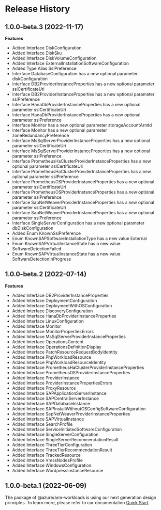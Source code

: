 # Release History
    
## 1.0.0-beta.3 (2022-11-17)
    
**Features**

  - Added Interface DiskConfiguration
  - Added Interface DiskSku
  - Added Interface DiskVolumeConfiguration
  - Added Interface ExternalInstallationSoftwareConfiguration
  - Added Type Alias SslPreference
  - Interface DatabaseConfiguration has a new optional parameter diskConfiguration
  - Interface DB2ProviderInstanceProperties has a new optional parameter sslCertificateUri
  - Interface DB2ProviderInstanceProperties has a new optional parameter sslPreference
  - Interface HanaDbProviderInstanceProperties has a new optional parameter sslCertificateUri
  - Interface HanaDbProviderInstanceProperties has a new optional parameter sslPreference
  - Interface Monitor has a new optional parameter storageAccountArmId
  - Interface Monitor has a new optional parameter zoneRedundancyPreference
  - Interface MsSqlServerProviderInstanceProperties has a new optional parameter sslCertificateUri
  - Interface MsSqlServerProviderInstanceProperties has a new optional parameter sslPreference
  - Interface PrometheusHaClusterProviderInstanceProperties has a new optional parameter sslCertificateUri
  - Interface PrometheusHaClusterProviderInstanceProperties has a new optional parameter sslPreference
  - Interface PrometheusOSProviderInstanceProperties has a new optional parameter sslCertificateUri
  - Interface PrometheusOSProviderInstanceProperties has a new optional parameter sslPreference
  - Interface SapNetWeaverProviderInstanceProperties has a new optional parameter sslCertificateUri
  - Interface SapNetWeaverProviderInstanceProperties has a new optional parameter sslPreference
  - Interface SingleServerConfiguration has a new optional parameter dbDiskConfiguration
  - Added Enum KnownSslPreference
  - Enum KnownSAPSoftwareInstallationType has a new value External
  - Enum KnownSAPVirtualInstanceState has a new value SoftwareDetectionFailed
  - Enum KnownSAPVirtualInstanceState has a new value SoftwareDetectionInProgress
    
    
## 1.0.0-beta.2 (2022-07-14)
    
**Features**

  - Added Interface DB2ProviderInstanceProperties
  - Added Interface DeploymentConfiguration
  - Added Interface DeploymentWithOSConfiguration
  - Added Interface DiscoveryConfiguration
  - Added Interface HanaDbProviderInstanceProperties
  - Added Interface LinuxConfiguration
  - Added Interface Monitor
  - Added Interface MonitorPropertiesErrors
  - Added Interface MsSqlServerProviderInstanceProperties
  - Added Interface OperationsContent
  - Added Interface OperationsDefinitionDisplay
  - Added Interface PatchResourceRequestBodyIdentity
  - Added Interface PhpWorkloadResource
  - Added Interface PhpWorkloadResourceIdentity
  - Added Interface PrometheusHaClusterProviderInstanceProperties
  - Added Interface PrometheusOSProviderInstanceProperties
  - Added Interface ProviderInstance
  - Added Interface ProviderInstancePropertiesErrors
  - Added Interface ProxyResource
  - Added Interface SAPApplicationServerInstance
  - Added Interface SAPCentralServerInstance
  - Added Interface SAPDatabaseInstance
  - Added Interface SAPInstallWithoutOSConfigSoftwareConfiguration
  - Added Interface SapNetWeaverProviderInstanceProperties
  - Added Interface SAPVirtualInstance
  - Added Interface SearchProfile
  - Added Interface ServiceInitiatedSoftwareConfiguration
  - Added Interface SingleServerConfiguration
  - Added Interface SingleServerRecommendationResult
  - Added Interface ThreeTierConfiguration
  - Added Interface ThreeTierRecommendationResult
  - Added Interface TrackedResource
  - Added Interface VmssNodesProfile
  - Added Interface WindowsConfiguration
  - Added Interface WordpressInstanceResource
    
    
## 1.0.0-beta.1 (2022-06-09)

The package of @azure/arm-workloads is using our next generation design principles. To learn more, please refer to our documentation [Quick Start](https://aka.ms/js-track2-quickstart).
